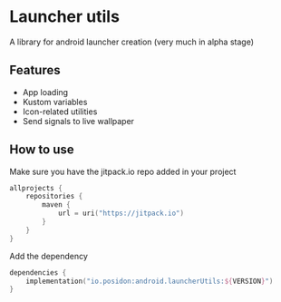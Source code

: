 # Launcher utils
A library for android launcher creation (very much in alpha stage)

## Features
- App loading
- Kustom variables
- Icon-related utilities
- Send signals to live wallpaper

## How to use
Make sure you have the jitpack.io repo added in your project
```kotlin
allprojects {
    repositories {
        maven {
            url = uri("https://jitpack.io")
        }
    }
}
```
Add the dependency
```kotlin
dependencies {
    implementation("io.posidon:android.launcherUtils:${VERSION}")
}
```